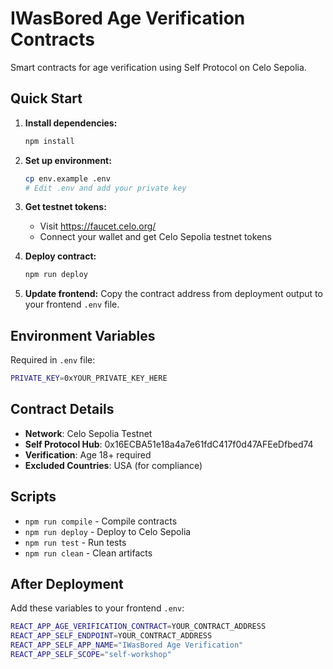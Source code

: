 # IWasBored Age Verification Contracts

Smart contracts for age verification using Self Protocol on Celo Sepolia.

## Quick Start

1. **Install dependencies:**
   ```bash
   npm install
   ```

2. **Set up environment:**
   ```bash
   cp env.example .env
   # Edit .env and add your private key
   ```

3. **Get testnet tokens:**
   - Visit https://faucet.celo.org/
   - Connect your wallet and get Celo Sepolia testnet tokens

4. **Deploy contract:**
   ```bash
   npm run deploy
   ```

5. **Update frontend:**
   Copy the contract address from deployment output to your frontend `.env` file.

## Environment Variables

Required in `.env` file:
```bash
PRIVATE_KEY=0xYOUR_PRIVATE_KEY_HERE
```

## Contract Details

- **Network**: Celo Sepolia Testnet
- **Self Protocol Hub**: 0x16ECBA51e18a4a7e61fdC417f0d47AFEeDfbed74
- **Verification**: Age 18+ required
- **Excluded Countries**: USA (for compliance)

## Scripts

- `npm run compile` - Compile contracts
- `npm run deploy` - Deploy to Celo Sepolia
- `npm run test` - Run tests
- `npm run clean` - Clean artifacts

## After Deployment

Add these variables to your frontend `.env`:
```bash
REACT_APP_AGE_VERIFICATION_CONTRACT=YOUR_CONTRACT_ADDRESS
REACT_APP_SELF_ENDPOINT=YOUR_CONTRACT_ADDRESS
REACT_APP_SELF_APP_NAME="IWasBored Age Verification"
REACT_APP_SELF_SCOPE="self-workshop"
```